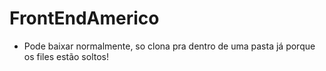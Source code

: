 # FrontEndAmerico
- Pode baixar normalmente, so clona pra dentro de uma pasta já porque os files estão soltos!
